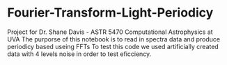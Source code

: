 # Fourier-Transform-Light-Periodicy
Project for Dr. Shane Davis - ASTR 5470 Computational Astrophysics at UVA 
The purporse of this notebook is to read in spectra data and produce periodicy based 
useing FFTs 
To test this code we used artificially created data with 4 levels noise in order to test eficciency. 
